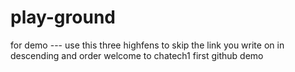 # play-ground
for demo
--- use this three highfens to skip the link you write on in descending and order
welcome to chatech1 first github demo














